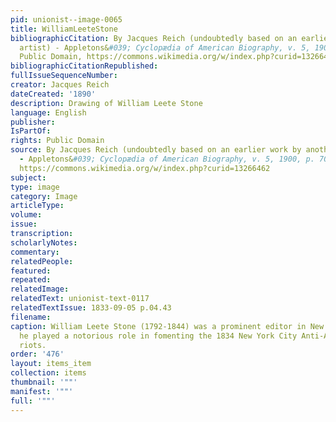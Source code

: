 ```yaml
---
pid: unionist--image-0065
title: WilliamLeeteStone
bibliographicCitation: By Jacques Reich (undoubtedly based on an earlier work by another
  artist) - Appletons&#039; Cyclopædia of American Biography, v. 5, 1900, p. 705,
  Public Domain, https://commons.wikimedia.org/w/index.php?curid=13266462
bibliographicCitationRepublished: 
fullIssueSequenceNumber: 
creator: Jacques Reich
dateCreated: '1890'
description: Drawing of William Leete Stone
language: English
publisher: 
IsPartOf: 
rights: Public Domain
source: By Jacques Reich (undoubtedly based on an earlier work by another artist)
  - Appletons&#039; Cyclopædia of American Biography, v. 5, 1900, p. 705, Public Domain,
  https://commons.wikimedia.org/w/index.php?curid=13266462
subject: 
type: image
category: Image
articleType: 
volume: 
issue: 
transcription: 
scholarlyNotes: 
commentary: 
relatedPeople: 
featured: 
repeated: 
relatedImage: 
relatedText: unionist-text-0117
relatedTextIssue: 1833-09-05 p.04.43
filename: 
caption: William Leete Stone (1792-1844) was a prominent editor in New York City;
  he played a notorious role in fomenting the 1834 New York City Anti-Abolitionist
  riots.
order: '476'
layout: items_item
collection: items
thumbnail: '""'
manifest: '""'
full: '""'
---
```

